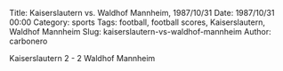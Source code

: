 Title: Kaiserslautern vs. Waldhof Mannheim, 1987/10/31
Date: 1987/10/31 00:00
Category: sports
Tags: football, football scores, Kaiserslautern, Waldhof Mannheim
Slug: kaiserslautern-vs-waldhof-mannheim
Author: carbonero


Kaiserslautern 2 - 2 Waldhof Mannheim
